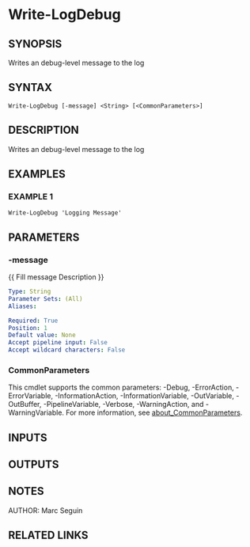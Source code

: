 ﻿---
external help file: NETOffice.Tools-help.xml
Module Name: NETOffice.Tools
online version:
schema: 2.0.0
---

# Write-LogDebug

## SYNOPSIS
Writes an debug-level message to the log

## SYNTAX

```
Write-LogDebug [-message] <String> [<CommonParameters>]
```

## DESCRIPTION
Writes an debug-level message to the log

## EXAMPLES

### EXAMPLE 1
```
Write-LogDebug 'Logging Message'
```

## PARAMETERS

### -message
{{ Fill message Description }}

```yaml
Type: String
Parameter Sets: (All)
Aliases:

Required: True
Position: 1
Default value: None
Accept pipeline input: False
Accept wildcard characters: False
```

### CommonParameters
This cmdlet supports the common parameters: -Debug, -ErrorAction, -ErrorVariable, -InformationAction, -InformationVariable, -OutVariable, -OutBuffer, -PipelineVariable, -Verbose, -WarningAction, and -WarningVariable. For more information, see [about_CommonParameters](http://go.microsoft.com/fwlink/?LinkID=113216).

## INPUTS

## OUTPUTS

## NOTES
AUTHOR: Marc Seguin

## RELATED LINKS
